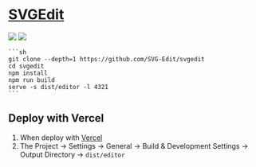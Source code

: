 # [SVGEdit](https://github.com/SVG-Edit/svgedit)

![](https://img.shields.io/github/license/SVG-Edit/svgedit?style=flat-square) ![](https://img.shields.io/github/last-commit/scillidan/svgedit/master?label=last%20commit%20(fork)&style=flat-square)

````{tab} From souce
```sh
git clone --depth=1 https://github.com/SVG-Edit/svgedit
cd svgedit
npm install
npm run build
serve -s dist/editor -l 4321
```
````

## Deploy with Vercel

1. When deploy with [Vercel](https://vercel.com)
2. The Project → Settings → General → Build & Development Settings → Output Directory → `dist/editor`